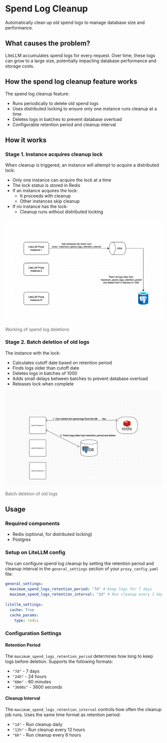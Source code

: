 # Spend Log Cleanup

Automatically clean up old spend logs to manage database size and performance.

## What causes the problem?

LiteLLM accumulates spend logs for every request. Over time, these logs can grow to a large size, potentially impacting database performance and storage costs.

## How the spend log cleanup feature works

The spend log cleanup feature:

- Runs periodically to delete old spend logs
- Uses distributed locking to ensure only one instance runs cleanup at a time
- Deletes logs in batches to prevent database overload
- Configurable retention period and cleanup interval

## How it works

### Stage 1. Instance acquires cleanup lock

When cleanup is triggered, an instance will attempt to acquire a distributed lock:

- Only one instance can acquire the lock at a time
- The lock status is stored in Redis
- If an instance acquires the lock:
  - It proceeds with cleanup
  - Other instances skip cleanup
- If no instance has the lock:
  - Cleanup runs without distributed locking

<img src="../../img/spend_log_deletion_working.png" alt="Working of spend log deletions" style="width: 900px; height: auto;" />

<p style="text-align: left; color: #666">
Working of spend log deletions
</p>

### Stage 2. Batch deletion of old logs

The instance with the lock:

- Calculates cutoff date based on retention period
- Finds logs older than cutoff date
- Deletes logs in batches of 1000
- Adds small delays between batches to prevent database overload
- Releases lock when complete

<img src="../../img/spend_log_deletion_multi_pod.jpg" alt="Batch deletion of old logs" style="width: 900px; height: auto;" />

<p style="text-align: left; color: #666">
Batch deletion of old logs
</p>

## Usage

### Required components

- Redis (optional, for distributed locking)
- Postgres

### Setup on LiteLLM config

You can configure spend log cleanup by setting the retention period and cleanup interval in the `general_settings` section of your `proxy_config.yaml` file:

```yaml title="litellm proxy_config.yaml" showLineNumbers
general_settings:
  maximum_spend_logs_retention_period: "7d" # Keep logs for 7 days
  maximum_spend_logs_retention_interval: "1d" # Run cleanup every 1 day

litellm_settings:
  cache: True
  cache_params:
    type: redis
```

### Configuration Settings

#### Retention Period

The `maximum_spend_logs_retention_period` determines how long to keep logs before deletion. Supports the following formats:

- `"7d"` - 7 days
- `"24h"` - 24 hours
- `"60m"` - 60 minutes
- `"3600s"` - 3600 seconds

#### Cleanup Interval

The `maximum_spend_logs_retention_interval` controls how often the cleanup job runs. Uses the same time format as retention period:

- `"1d"` - Run cleanup daily
- `"12h"` - Run cleanup every 12 hours
- `"6h"` - Run cleanup every 6 hours
